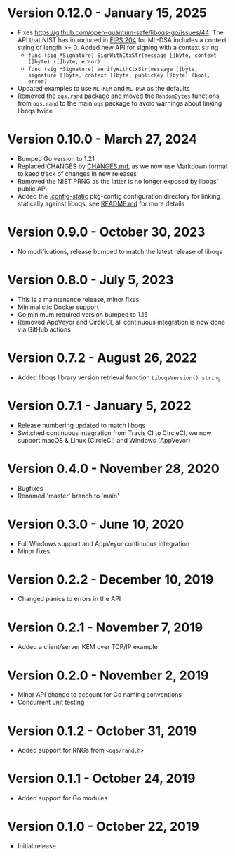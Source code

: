 # Version 0.12.0 - January 15, 2025

- Fixes https://github.com/open-quantum-safe/liboqs-go/issues/44. The API that
  NIST has introduced in [FIPS 204](https://csrc.nist.gov/pubs/fips/204/final)
  for ML-DSA includes a context string of length >= 0. Added new API for
  signing with a context string
  - `func (sig *Signature)
SignWithCtxStr(message []byte, context []byte) ([]byte, error)`
  - `func (sig *Signature)
VerifyWithCtxStr(message []byte, signature []byte, context []byte,
publicKey []byte) (bool, error)`
- Updated examples to use `ML-KEM` and `ML-DSA` as the defaults
- Removed the `oqs.rand` package and moved the `RandomBytes` functions from
`oqs.rand` to the main `oqs` package to avoid warnings about linking liboqs
twice

# Version 0.10.0 - March 27, 2024

- Bumped Go version to 1.21
- Replaced CHANGES by
  [CHANGES.md](https://github.com/open-quantum-safe/liboqs-go/blob/main/CHANGES.md),
  as we now use Markdown format to keep track of changes in new releases
- Removed the NIST PRNG as the latter is no longer exposed by liboqs' public
  API
- Added the
  [.config-static](https://github.com/open-quantum-safe/liboqs-go/tree/main/.config-static)
  pkg-config configuration directory for linking statically against liboqs, see
  [README.md](https://github.com/open-quantum-safe/liboqs-go/blob/main/README.md)
  for more details

# Version 0.9.0 - October 30, 2023

- No modifications, release bumped to match the latest release of liboqs

# Version 0.8.0 - July 5, 2023

- This is a maintenance release, minor fixes
- Minimalistic Docker support
- Go minimum required version bumped to 1.15
- Removed AppVeyor and CircleCI, all continuous integration is now done via
  GitHub actions

# Version 0.7.2 - August 26, 2022

- Added liboqs library version retrieval function `LiboqsVersion() string`

# Version 0.7.1 - January 5, 2022

- Release numbering updated to match liboqs
- Switched continuous integration from Travis CI to CircleCI, we now support
  macOS & Linux (CircleCI) and Windows (AppVeyor)

# Version 0.4.0 - November 28, 2020

- Bugfixes
- Renamed 'master' branch to 'main'

# Version 0.3.0 - June 10, 2020

- Full Windows support and AppVeyor continuous integration
- Minor fixes

# Version 0.2.2 - December 10, 2019

- Changed panics to errors in the API

# Version 0.2.1 - November 7, 2019

- Added a client/server KEM over TCP/IP example

# Version 0.2.0 - November 2, 2019

- Minor API change to account for Go naming conventions
- Concurrent unit testing

# Version 0.1.2 - October 31, 2019

- Added support for RNGs from `<oqs/rand.h>`

# Version 0.1.1 - October 24, 2019

- Added support for Go modules

# Version 0.1.0 - October 22, 2019

- Initial release

